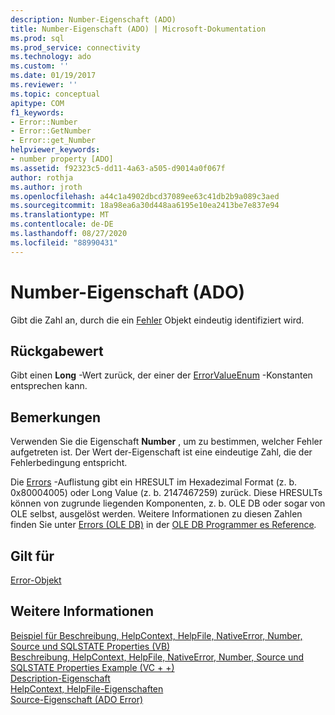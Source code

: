 ```yaml
---
description: Number-Eigenschaft (ADO)
title: Number-Eigenschaft (ADO) | Microsoft-Dokumentation
ms.prod: sql
ms.prod_service: connectivity
ms.technology: ado
ms.custom: ''
ms.date: 01/19/2017
ms.reviewer: ''
ms.topic: conceptual
apitype: COM
f1_keywords:
- Error::Number
- Error::GetNumber
- Error::get_Number
helpviewer_keywords:
- number property [ADO]
ms.assetid: f92323c5-dd11-4a63-a505-d9014a0f067f
author: rothja
ms.author: jroth
ms.openlocfilehash: a44c1a4902dbcd37089ee63c41db2b9a089c3aed
ms.sourcegitcommit: 18a98ea6a30d448aa6195e10ea2413be7e837e94
ms.translationtype: MT
ms.contentlocale: de-DE
ms.lasthandoff: 08/27/2020
ms.locfileid: "88990431"
---
```

# <a name="number-property-ado"></a>Number-Eigenschaft (ADO)
Gibt die Zahl an, durch die ein [Fehler](./error-object.md) Objekt eindeutig identifiziert wird.  
  
## <a name="return-value"></a>Rückgabewert  
 Gibt einen **Long** -Wert zurück, der einer der [ErrorValueEnum](./errorvalueenum.md) -Konstanten entsprechen kann.  
  
## <a name="remarks"></a>Bemerkungen  
 Verwenden Sie die Eigenschaft **Number** , um zu bestimmen, welcher Fehler aufgetreten ist. Der Wert der-Eigenschaft ist eine eindeutige Zahl, die der Fehlerbedingung entspricht.  
  
 Die [Errors](./errors-collection-ado.md) -Auflistung gibt ein HRESULT im Hexadezimal Format (z. b. 0x80004005) oder Long Value (z. b. 2147467259) zurück. Diese HRESULTs können von zugrunde liegenden Komponenten, z. b. OLE DB oder sogar von OLE selbst, ausgelöst werden. Weitere Informationen zu diesen Zahlen finden Sie unter [Errors (OLE DB)](/previous-versions/windows/desktop/ms724533(v=vs.85)) in der [OLE DB Programmer es Reference](/previous-versions/windows/desktop/ms713643(v=vs.85))*.*  
  
## <a name="applies-to"></a>Gilt für  
 [Error-Objekt](./error-object.md)  
  
## <a name="see-also"></a>Weitere Informationen  
 [Beispiel für Beschreibung, HelpContext, HelpFile, NativeError, Number, Source und SQLSTATE Properties (VB)](./description-helpcontext-helpfile-nativeerror-number-source-example-vb.md)   
 [Beschreibung, HelpContext, HelpFile, NativeError, Number, Source und SQLSTATE Properties Example (VC + +)](./description-helpcontext-helpfile-nativeerror-number-source-example-vc.md)   
 [Description-Eigenschaft](./description-property.md)   
 [HelpContext, HelpFile-Eigenschaften](./helpcontext-helpfile-properties.md)   
 [Source-Eigenschaft (ADO Error)](./source-property-ado-error.md)